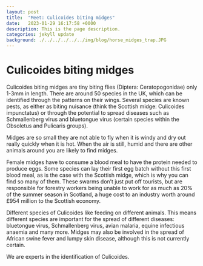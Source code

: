 ```yaml
---
layout: post
title:  "Meet: Culicoides biting midges"
date:   2023-01-29 16:17:58 +0000
description: This is the page description.
categories: jekyll update
background: ./../../../../../img/blog/horse_midges_trap.JPG
---
```

<h1>Culicoides biting midges</h1>

Culicoides biting midges are tiny biting flies (Diptera: Ceratopogonidae) only 1-3mm in length. There are around 50 species in the UK, which can be identified through the patterns on their wings. Several species are known pests, as either as biting nuisance (think the Scottish midge: Culicoides impunctatus) or through the potential to spread diseases such as Schmallenberg virus and bluetongue virus (certain species within the Obsoletus and Pulicaris groups).

Midges are so small they are not able to fly when it is windy and dry out really quickly when it is hot. When the air is still, humid and there are other animals around you are likely to find midges.

Female midges have to consume a blood meal to have the protein needed to produce eggs. Some species can lay their first egg batch without this first blood meal, as is the case with the Scottish midge, which is why you can find so many of them. These swarms don’t just put off tourists, but are responsible for forestry workers being unable to work for as much as 20% of the summer season in Scotland, a huge cost to an industry worth around £954 million to the Scottish economy.

Different species of Culicoides like feeding on different animals. This means different species are important for the spread of different diseases: bluetongue virus, Schmallenberg virus, avian malaria, equine infectious anaemia and many more. Midges may also be involved in the spread of African swine fever and lumpy skin disease, although this is not currently certain.

We are experts in the identification of Culicoides.